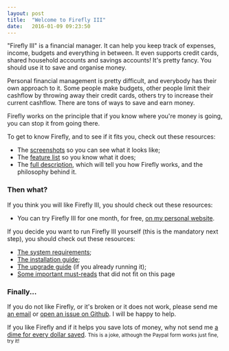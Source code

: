 ```yaml
---
layout: post
title:  "Welcome to Firefly III"
date:   2016-01-09 09:23:50
---
```


"Firefly III" is a financial manager. It can help you keep track of expenses, income, budgets and everything in between. It even supports credit cards, shared 
household accounts and savings accounts! It's pretty fancy. You should use it to save and organise money.
 
Personal financial management is pretty difficult, and everybody has their own approach to it. Some people
make budgets, other people limit their cashflow by throwing away their credit cards, others try to increase
their current cashflow. There are tons of ways to save and earn money.

Firefly works on the principle that if you know where you're money is going, you can stop it from going there.

To get to know Firefly, and to see if it fits you, check out these resources:

- The [screenshots](screenshots/) so you can see what it looks like;
- The [feature list](features/) so you know what it does; 
- The [full description](description/), which will tell you how Firefly works,
and the philosophy behind it.

### Then what?

If you think you will like Firefly III, you should check out these resources:

- You can try Firefly III for one month, for free, [on my personal website](try-firefly-iii/).

If you decide you want to run Firefly III yourself (this is the mandatory next step), you should check out these resources:

- [The system requirements](system-requirements/);
- [The installation guide](installation-guide/);
- [The upgrade guide](upgrade-guide/) (if you already running it);
- [Some important must-reads](must-reads/) that did not fit on this page


### Finally...

If you do not like Firefly, or it's broken or it does not work, please send me [an email](mailto:thegrumpydictator@gmail.com) or [open an issue on Github](https://github.com/JC5/firefly-iii/issues/new). I will be happy to help.

If you like Firefly and if it helps you save lots of money, why not send me [a dime for every dollar saved](https://www.paypal.com/cgi-bin/webscr?cmd=_donations&business=2ZMV952UUSCLU&lc=NL&item_name=Development%20of%20Firefly&currency_code=EUR&bn=PP%2dDonationsBF%3abtn_donate_SM%2egif%3aNonHosted). <small>This is a joke, although the Paypal form works just fine, try it!</small>